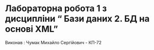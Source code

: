 # Лабораторна робота 1 з дисципліни “ Бази даних 2. БД на основі XML”
Виконав : Чумак Михайло Сергійович - КП-72
